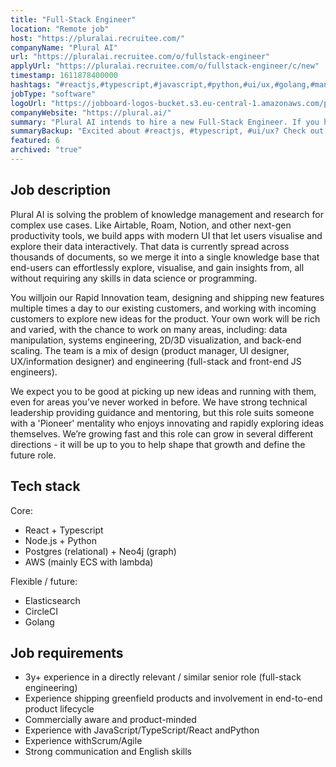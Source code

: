 ```yaml
---
title: "Full-Stack Engineer"
location: "Remote job"
host: "https://pluralai.recruitee.com/"
companyName: "Plural AI"
url: "https://pluralai.recruitee.com/o/fullstack-engineer"
applyUrl: "https://pluralai.recruitee.com/o/fullstack-engineer/c/new"
timestamp: 1611878400000
hashtags: "#reactjs,#typescript,#javascript,#python,#ui/ux,#golang,#management,#aws,#postgresql,#elasticsearch"
jobType: "software"
logoUrl: "https://jobboard-logos-bucket.s3.eu-central-1.amazonaws.com/plural-ai"
companyWebsite: "https://plural.ai/"
summary: "Plural AI intends to hire a new Full-Stack Engineer. If you have experience with JavaScript, TypeScript, React and Python, consider applying."
summaryBackup: "Excited about #reactjs, #typescript, #ui/ux? Check out this job post!"
featured: 6
archived: "true"
---
```


## Job description

Plural AI is solving the problem of knowledge management and research for complex use cases. Like Airtable, Roam, Notion, and other next-gen productivity tools, we build apps with modern UI that let users visualise and explore their data interactively. That data is currently spread across thousands of documents, so we merge it into a single knowledge base that end-users can effortlessly explore, visualise, and gain insights from, all without requiring any skills in data science or programming.

You willjoin our Rapid Innovation team, designing and shipping new features multiple times a day to our existing customers, and working with incoming customers to explore new ideas for the product. Your own work will be rich and varied, with the chance to work on many areas, including: data manipulation, systems engineering, 2D/3D visualization, and back-end scaling. The team is a mix of design (product manager, UI designer, UX/information designer) and engineering (full-stack and front-end JS engineers).

We expect you to be good at picking up new ideas and running with them, even for areas you’ve never worked in before. We have strong technical leadership providing guidance and mentoring, but this role suits someone with a 'Pioneer' mentality who enjoys innovating and rapidly exploring ideas themselves. We’re growing fast and this role can grow in several different directions - it will be up to you to help shape that growth and define the future role.

## Tech stack

Core:

*   React + Typescript
*   Node.js + Python
*   Postgres (relational) + Neo4j (graph)
*   AWS (mainly ECS with lambda)

Flexible / future:

*   Elasticsearch
*   CircleCI
*   Golang

## Job requirements

*   3y+ experience in a directly relevant / similar senior role (full-stack engineering)
*   Experience shipping greenfield products and involvement in end-to-end product lifecycle
*   Commercially aware and product-minded
*   Experience with JavaScript/TypeScript/React andPython
*   Experience withScrum/Agile
*   Strong communication and English skills
